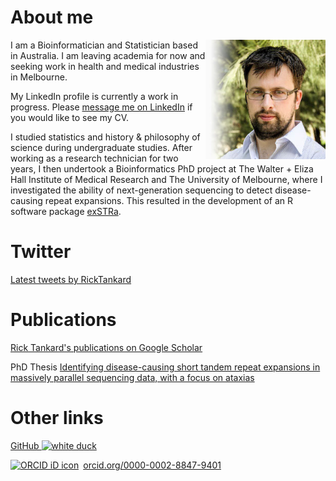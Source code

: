 # About me

<img style="float: right;" src="tankard_rick_fading_heatshot.jpg" alt="Dr Rick Tankard head shot" width="38%" height="38%">

I am a Bioinformatician and Statistician based in Australia. 
I am leaving academia for now and seeking work in health and medical industries in Melbourne.

My LinkedIn profile is currently a work in progress. 
Please [message me on LinkedIn](https://www.linkedin.com/in/ricktankard) if you would like to see my CV.

I studied statistics and history & philosophy of science during undergraduate studies. 
After working as a research technician for two years, I then undertook a Bioinformatics PhD project at The Walter + Eliza Hall Institute of Medical Research and The University of Melbourne, where I investigated the ability of next-generation sequencing to detect disease-causing repeat expansions. 
This resulted in the development of an R software package [exSTRa](https://github.com/bahlolab/exSTRa/).

# Twitter

<a class="twitter-timeline" data-theme="light" data-link-color="#19CF86" href="https://twitter.com/RickTankard?ref_src=twsrc%5Etfw" data-tweet-limit="5">Latest tweets by RickTankard</a> <script async src="https://platform.twitter.com/widgets.js" charset="utf-8" ></script>

# Publications

[Rick Tankard's publications on Google Scholar](https://scholar.google.com.au/citations?user=AKoK1swAAAAJ&hl=en&oi=ao) 

PhD Thesis [Identifying disease-causing short tandem repeat expansions in massively parallel sequencing data, with a focus on ataxias](https://minerva-access.unimelb.edu.au/handle/11343/197796)

# Other links

[GitHub ![white duck](https://avatars3.githubusercontent.com/u/6591507?s=40&v=4)](https://github.com/trickytank)

<a href="https://orcid.org/0000-0002-8847-9401" target="orcid.widget" rel="noopener noreferrer" style="vertical-align:top;"><img src="https://orcid.org/sites/default/files/images/orcid_16x16.png" style="width:1em;margin-right:.5em;" alt="ORCID iD icon">orcid.org/0000-0002-8847-9401</a>

